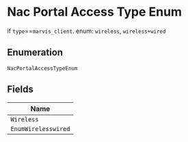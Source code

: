 
# Nac Portal Access Type Enum

if `type`==`marvis_client`. enum: `wireless`, `wireless+wired`

## Enumeration

`NacPortalAccessTypeEnum`

## Fields

| Name |
|  --- |
| `Wireless` |
| `EnumWirelesswired` |

